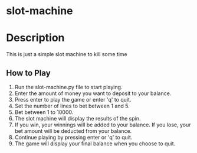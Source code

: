 # slot-machine
 
<h1>Description</h1>
This is just a simple slot machine to kill some time


<h2>How to Play</h2>
<ol>
  <li>Run the slot-machine.py file to start playing.</li>
  <li>Enter the amount of money you want to deposit to your balance.</li>
  <li>Press enter to play the game or enter 'q' to quit.</li>
  <li>Set the number of lines to bet between 1 and 5.</li>
  <li>Bet between 1 to 10000.</li>
  <li>The slot machine will display the results of the spin.</li>
  <li>If you win, your winnings will be added to your balance. If you lose, your bet amount will be deducted from your balance.</li>
  <li>Continue playing by pressing enter or 'q' to quit.</li>
  <li>The game will display your final balance when you choose to quit.</li>
</ol>
